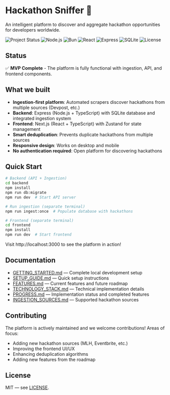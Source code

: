 # Hackathon Sniffer 🎯

An intelligent platform to discover and aggregate hackathon opportunities for developers worldwide.

![Project Status](https://img.shields.io/badge/status-MVP_Complete-green)
![Node.js](https://img.shields.io/badge/node.js-18+-blue)
![Bun](https://img.shields.io/badge/bun-1.1+-blue)
![React](https://img.shields.io/badge/react-18+-blue)
![Express](https://img.shields.io/badge/express-4.18+-green)
![SQLite](https://img.shields.io/badge/sqlite-dev-blue)
![License](https://img.shields.io/badge/license-MIT-green)

## Status

✅ **MVP Complete** - The platform is fully functional with ingestion, API, and frontend components.

## What we built

- **Ingestion-first platform**: Automated scrapers discover hackathons from multiple sources (Devpost, etc.)
- **Backend**: Express (Node.js + TypeScript) with SQLite database and integrated ingestion system
- **Frontend**: Next.js (React + TypeScript) with Zustand for state management
- **Smart deduplication**: Prevents duplicate hackathons from multiple sources
- **Responsive design**: Works on desktop and mobile
- **No authentication required**: Open platform for discovering hackathons

## Quick Start

```bash
# Backend (API + Ingestion)
cd backend
npm install
npm run db:migrate
npm run dev  # Start API server

# Run ingestion (separate terminal)
npm run ingest:once  # Populate database with hackathons

# Frontend (separate terminal)
cd frontend
npm install
npm run dev  # Start frontend
```

Visit http://localhost:3000 to see the platform in action!

## Documentation

- [GETTING_STARTED.md](GETTING_STARTED.md) — Complete local development setup
- [SETUP_GUIDE.md](SETUP_GUIDE.md) — Quick setup instructions
- [FEATURES.md](FEATURES.md) — Current features and future roadmap
- [TECHNOLOGY_STACK.md](TECHNOLOGY_STACK.md) — Technical implementation details
- [PROGRESS.md](PROGRESS.md) — Implementation status and completed features
- [INGESTION_SOURCES.md](INGESTION_SOURCES.md) — Supported hackathon sources

## Contributing

The platform is actively maintained and we welcome contributions! Areas of focus:
- Adding new hackathon sources (MLH, Eventbrite, etc.)
- Improving the frontend UI/UX
- Enhancing deduplication algorithms
- Adding new features from the roadmap

## License

MIT — see [LICENSE](LICENSE). 
